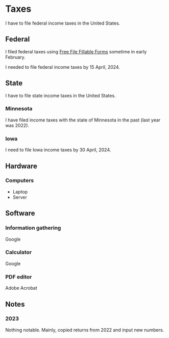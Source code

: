 # Taxes
I have to file federal income taxes in the United States.

## Federal
I filed federal taxes using
<a href="https://www.freefilefillableforms.com/home/default.php">Free File Fillable Forms</a>
sometime in early February.

I needed to file federal income taxes by 15 April, 2024.

## State
I have to file state income taxes in the United States.

### Minnesota
I have filed income taxes with the state of Minnesota in the past (last year was
2022).

### Iowa
I need to file Iowa income taxes by 30 April, 2024.

## Hardware

### Computers
* Laptop
* Server

## Software

### Information gathering
Google

### Calculator
Google

### PDF editor
Adobe Acrobat

## Notes

### 2023
Nothing notable. Mainly, copied returns from 2022 and input new numbers.

